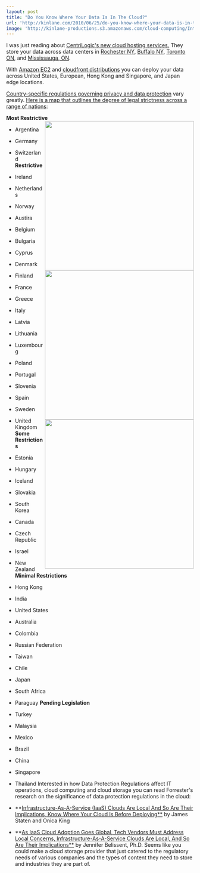 ```yaml
---
layout: post
title: "Do You Know Where Your Data Is In The Cloud?"
url: 'http://kinlane.com/2010/06/25/do-you-know-where-your-data-is-in-the-cloud/'
image: 'http://kinlane-productions.s3.amazonaws.com/cloud-computing/Interactive-Data-Heat-Map.PNG'
---
```


I was just reading about [CentriLogic's new cloud hosting services.][1] They store your data across data centers in [Rochester NY][2], [Buffalo NY][3], [Toronto ON][4], and [Mississauga, ON][5].

With [Amazon EC2][6] and [cloudfront distributions][7] you can deploy your data across United States, European, Hong Kong and Singapore, and Japan edge locations.

[Country-specific regulations governing privacy and data protection][8] vary greatly. [Here is a map that outlines the degree of legal strictness across a range of nations][8]:

**Most Restrictive**<img class="alignnone c1" title="Interactive Data Heap Map" src="http://kinlane-productions.s3.amazonaws.com/cloud-computing/Interactive-Data-Heat-Map.PNG" alt="" width="400" align="right" /><img class="alignnone c1" title="Interactive Data Heap Map" src="http://kinlane-productions.s3.amazonaws.com/cloud-computing/Interactive-Data-Heat-Map2.PNG" alt="" width="400" align="right" /><img class="alignnone c1" title="Interactive Data Heap Map" src="http://kinlane-productions.s3.amazonaws.com/cloud-computing/Interactive-Data-Heat-Map3.PNG" alt="" width="400" align="right" />

  * Argentina
  * Germany
  * Switzerland
**Restrictive**

  * Ireland
  * Netherlands
  * Norway
  * Austira
  * Belgium
  * Bulgaria
  * Cyprus
  * Denmark
  * Finland
  * France
  * Greece
  * Italy
  * Latvia
  * Lithuania
  * Luxembourg
  * Poland
  * Portugal
  * Slovenia
  * Spain
  * Sweden
  * United Kingdom
**Some Restrictions**

  * Estonia
  * Hungary
  * Iceland
  * Slovakia
  * South Korea
  * Canada
  * Czech Republic
  * Israel
  * New Zealand
**Minimal Restrictions**

  * Hong Kong
  * India
  * United States
  * Australia
  * Colombia
  * Russian Federation
  * Taiwan
  * Chile
  * Japan
  * South Africa
  * Paraguay
**Pending Legislation**

  * Turkey
  * Malaysia
  * Mexico
  * Brazil
  * China
  * Singapore
  * Thailand
Interested in how Data Protection Regulations affect IT operations, cloud computing and cloud storage you can read Forrester's research on the significance of data protection regulations in the cloud:
  * **[Infrastructure-As-A-Service (IaaS) Clouds Are Local And So Are Their Implications, Know Where Your Cloud Is Before Deploying**][9] by James Staten and Onica King
  * **[As IaaS Cloud Adoption Goes Global, Tech Vendors Must Address Local Concerns, Infrastructure-As-A-Service Clouds Are Local, And So Are Their Implications**][10] by Jennifer Belissent, Ph.D.
Seems like you could make a cloud storage provider that just catered to the regulatory needs of various companies and the types of content they need to store and industries they are part of.

   [1]: http://www.centrilogic.com/services/cloud/
   [2]: http://www.centrilogic.com/services/facilities/roc.php
   [3]: http://www.centrilogic.com/services/facilities/buff.php
   [4]: http://www.centrilogic.com/services/facilities/tor.php
   [5]: http://www.centrilogic.com/services/facilities/miss.php
   [6]: http://www.kinlane.com/category/amazon/amazon-ec2/
   [7]: http://www.kinlane.com/category/amazon/amazon-cloudfront/
   [8]: http://www.forrester.com/cloudprivacyheatmap
   [9]: http://www.forrester.com/rb/Research/infrastructure-as-a-service_iaas_clouds_are_local_and_so/q/id/55304/t/2
   [10]: http://www.forrester.com/rb/Research/as_iaas_cloud_adoption_goes_global,_tech/q/id/53328/t/2
